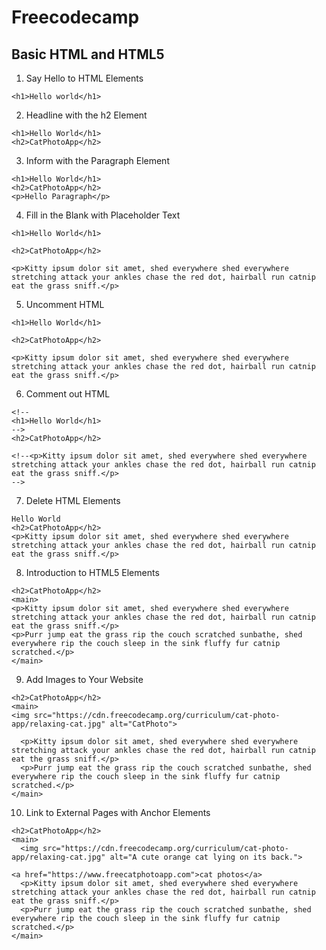 # Freecodecamp

## Basic HTML and HTML5

1. Say Hello to HTML Elements
```
<h1>Hello world</h1>
```
2. Headline with the h2 Element
```
<h1>Hello World</h1>
<h2>CatPhotoApp</h2>
```
3. Inform with the Paragraph Element
```
<h1>Hello World</h1>
<h2>CatPhotoApp</h2>
<p>Hello Paragraph</p>
```
4. Fill in the Blank with Placeholder Text
```
<h1>Hello World</h1>

<h2>CatPhotoApp</h2>

<p>Kitty ipsum dolor sit amet, shed everywhere shed everywhere stretching attack your ankles chase the red dot, hairball run catnip eat the grass sniff.</p>
```
5. Uncomment HTML 
```
<h1>Hello World</h1>

<h2>CatPhotoApp</h2>

<p>Kitty ipsum dolor sit amet, shed everywhere shed everywhere stretching attack your ankles chase the red dot, hairball run catnip eat the grass sniff.</p>
```
6. Comment out HTML
```
<!--
<h1>Hello World</h1>
-->
<h2>CatPhotoApp</h2>

<!--<p>Kitty ipsum dolor sit amet, shed everywhere shed everywhere stretching attack your ankles chase the red dot, hairball run catnip eat the grass sniff.</p>
-->
```
7. Delete HTML Elements
```
Hello World
<h2>CatPhotoApp</h2>
<p>Kitty ipsum dolor sit amet, shed everywhere shed everywhere stretching attack your ankles chase the red dot, hairball run catnip eat the grass sniff.</p>
```
8. Introduction to HTML5 Elements
```
<h2>CatPhotoApp</h2>
<main>
<p>Kitty ipsum dolor sit amet, shed everywhere shed everywhere stretching attack your ankles chase the red dot, hairball run catnip eat the grass sniff.</p>
<p>Purr jump eat the grass rip the couch scratched sunbathe, shed everywhere rip the couch sleep in the sink fluffy fur catnip scratched.</p>
</main>
```
9. Add Images to Your Website
```
<h2>CatPhotoApp</h2>
<main>
<img src="https://cdn.freecodecamp.org/curriculum/cat-photo-app/relaxing-cat.jpg" alt="CatPhoto">

  <p>Kitty ipsum dolor sit amet, shed everywhere shed everywhere stretching attack your ankles chase the red dot, hairball run catnip eat the grass sniff.</p>
  <p>Purr jump eat the grass rip the couch scratched sunbathe, shed everywhere rip the couch sleep in the sink fluffy fur catnip scratched.</p>
</main>
```
10. Link to External Pages with Anchor Elements
```
<h2>CatPhotoApp</h2>
<main>
  <img src="https://cdn.freecodecamp.org/curriculum/cat-photo-app/relaxing-cat.jpg" alt="A cute orange cat lying on its back.">

<a href="https://www.freecatphotoapp.com">cat photos</a>
  <p>Kitty ipsum dolor sit amet, shed everywhere shed everywhere stretching attack your ankles chase the red dot, hairball run catnip eat the grass sniff.</p>
  <p>Purr jump eat the grass rip the couch scratched sunbathe, shed everywhere rip the couch sleep in the sink fluffy fur catnip scratched.</p>
</main>





